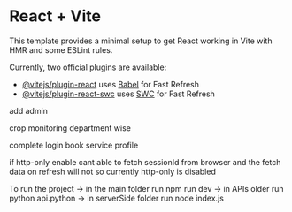 # React + Vite

This template provides a minimal setup to get React working in Vite with HMR and some ESLint rules.

Currently, two official plugins are available:

- [@vitejs/plugin-react](https://github.com/vitejs/vite-plugin-react/blob/main/packages/plugin-react/README.md) uses [Babel](https://babeljs.io/) for Fast Refresh
- [@vitejs/plugin-react-swc](https://github.com/vitejs/vite-plugin-react-swc) uses [SWC](https://swc.rs/) for Fast Refresh


add admin

crop monitoring
department wise

complete login book service profile

if http-only enable cant able to fetch sessionId from browser and the fetch data on refresh will not
so currently http-only is disabled  


To run the project
-> in the main folder run npm run dev
-> in APIs older run python api.python
-> in serverSide folder run node index.js